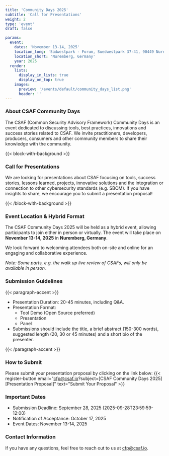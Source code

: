 ```yaml
---
title: 'Community Days 2025'
subtitle: 'Call for Presentations'
weight: 2
type: 'event'
draft: false

params:
  event:
    dates: 'November 13-14, 2025'
    location_long: 'Südwestpark - Forum, Suedwestpark 37-41, 90449 Nuremberg, Germany'
    location_short: 'Nuremberg, Germany'
    year: 2025
  render:
    lists:
      display_in_lists: true
      display_on_top: true
    images:
      preview: '/events/default/community_days_list.png'
      header: ''
---
```


### About CSAF Community Days

The CSAF (Common Security Advisory Framework) Community Days is an event
dedicated to discussing tools, best practices, innovations and success stories
related to CSAF. We invite practitioners, developers, producers, consumers and
other community members to share their knowledge with the community.

{{< block-with-background >}}

### Call for Presentations

We are looking for presentations about CSAF focusing on tools, success stories,
lessons learned, projects, innovative solutions and the integration or
connection to other cybersecurity standards (e.g. SBOM). If you have insights
to share, we encourage you to submit a presentation proposal!

{{< /block-with-background >}}

### Event Location & Hybrid Format

The CSAF Community Days 2025 will be held as a hybrid event, allowing
participants to join either in person or virtually. The event will take place
on **November 13-14, 2025** in **Nuremberg, Germany**.

We look forward to welcoming attendees both on-site and online for an engaging
and collaborative experience.

_Note: Some parts, e.g. the walk up live review of CSAFs, will only be
available in person._

### Submission Guidelines

{{< paragraph-accent >}}

- Presentation Duration: 20-45 minutes, including Q&A.
- Presentation Format:
  - Tool Demo (Open Source preferred)
  - Presentation
  - Panel
- Submissions should include the title, a brief abstract (150-300 words),
  suggested length (20, 30 or 45 minutes) and a short bio of the presenter.

{{< /paragraph-accent >}}

### How to Submit

Please submit your presentation proposal by clicking on the link below:
{{< register-button email="cfp@csaf.io?subject=[CSAF Community Days 2025][Presentation Proposal]<Presentation Title>" text="Submit Your Proposal" >}}

### Important Dates

- Submission Deadline: September 28, 2025 (2025-09-28T23:59:59-12:00)
- Notification of Acceptance: October 17, 2025
- Event Dates: November 13-14, 2025

### Contact Information

If you have any questions, feel free to reach out to us at
[cfp@csaf.io](mailto:cfp@csaf.io?subject=%5BCSAF%20Community%20Days%202025%5D).
